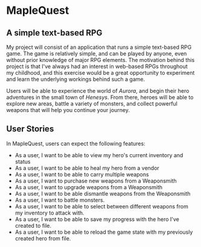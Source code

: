 # MapleQuest

## A simple text-based RPG

My project will consist of an application that runs a simple text-based RPG game. The game is relatively simple, and
can be played by anyone, even without prior knowledge of major RPG elements. The motivation behind this project is that 
I've always had an interest in web-based RPGs throughout my childhood, and this exercise would be a great opportunity
to experiment and learn the underlying workings behind such a game.

Users will be able to experience the world of *Aurora*, and begin their hero adventures in the small town of *Henesys*.
From there, heroes will be able to explore new areas, battle a variety of monsters, and collect powerful weapons
that will help you continue your journey. 

## User Stories

In MapleQuest, users can expect the following features:

- As a user, I want to be able to view my hero's current inventory and status
- As a user, I want to be able to heal my hero from a vendor
- As a user, I want to be able to carry multiple weapons
- As a user, I want to purchase new weapons from a Weaponsmith
- As a user, I want to upgrade weapons from a Weaponsmith
- As a user, I want to be able dismantle weapons from the Weaponsmith
- As a user, I want to battle monsters.
- As a user, I want to be able to select between different weapons from my inventory to attack with.
- As a user, I want to be able to save my progress with the hero I've created to file.
- As a user, I want to be able to reload the game state with my previously created hero from file.